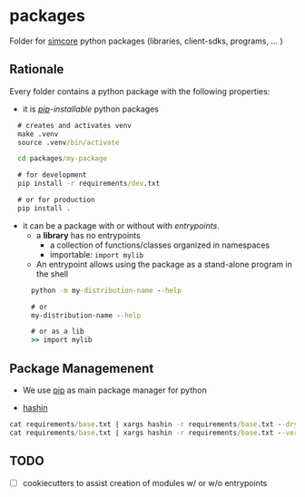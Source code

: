 # packages

Folder for [simcore] python packages (libraries, client-sdks, programs, ... )

## Rationale

Every folder contains a python package with the following properties:

- it is *[pip]-installable* python packages

```cmd
  # creates and activates venv
  make .venv
  source .venv/bin/activate

  cd packages/my-package

  # for development
  pip install -r requirements/dev.txt

  # or for production
  pip install .
```

- it can be a package with or without with *entrypoints*.
  - a **library** has no entrypoints
    - a collection of functions/classes organized in namespaces
    - importable: ``import mylib``
  - An entrypoint allows using the package as a stand-alone program in the shell
  ```cmd
    python -m my-distribution-name --help

    # or
    my-distribution-name --help

    # or as a lib
    >> import mylib
  ```


## Package Managemenent

 - We use [pip] as main package manager for python

 - [hashin]
  ```cmd
  cat requirements/base.txt | xargs hashin -r requirements/base.txt --dry-run
  cat requirements/base.txt | xargs hashin -r requirements/base.txt --verbose

  ```
## TODO

  - [ ] cookiecutters to assist creation of modules w/ or w/o entrypoints



<!--
Doc reference links below
-->
[simcore]:https://github.com/itisfoundation/osparc-simcore
[pip]: https://pip.pypa.io/en/stable/reference/
[pipreqs]:https://github.com/bndr/pipreqs
[piptools]:https://github.com/jazzband/pip-tools
[pipdeptree]:https://github.com/naiquevin/pipdeptree
[hashin]:https://github.com/peterbe/hashin
